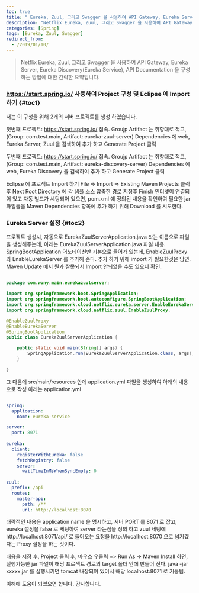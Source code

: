 ```yaml
---
toc: true
title: " Eureka, Zuul, 그리고 Swagger 을 사용하여 API Gateway, Eureka Server, Eureka Discovery(Eureka Service), API Documentation 구성하기"
description: "Netflix Eureka, Zuul, 그리고 Swagger 을 사용하여 API Gateway, Eureka Server, Eureka Discovery(Eureka Service), API Documentation 을 구성하는 방법에 대한 간략한 요약입니다."
categories: [Spring]
tags: [Eureka, Zuul, Swagger]
redirect_from:
  - /2019/01/10/
---
```


> Netflix Eureka, Zuul, 그리고 Swagger 을 사용하여 API Gateway, Eureka Server, Eureka Discovery(Eureka Service), API Documentation 을 구성하는 방법에 대한 간략한 요약입니다.

### https://start.spring.io/ 사용하여 Project 구성 및 Eclipse 에 Import 하기 {#toc1}

저는 이 구성을 위해 2개의 서버 프로젝트를 생성 하였습니다.

첫번째 프로젝트: 
https://start.spring.io/ 접속.
Groujp Artifact 는 취향대로 적고, (Group: com.test.main, Artifact: eureka-zuul-server)
Dependencies 에 web, Eureka Server, Zuul 을 검색하여 추가 하고 Generate Project 클릭

두번째 프로젝트: 
https://start.spring.io/ 접속.
Groujp Artifact 는 취향대로 적고, (Group: com.test.main, Artifact: eureka-discovery-server)
Dependencies 에 web, Eureka Discovery 을 검색하여 추가 하고 Generate Project 클릭

Eclipse 에 프로젝트 Import 하기
File => Import => Existing Maven Projects 클릭 후 Next
Root Directory 에 각 샘플 소스 압축한 경로 지정후 Finish
인터넷이 연결되어 있고 자동 빌드가 세팅되어 있으면, pom.xml 에 정의된 내용을 확인하여 필요한 jar 파일들을 Maven Dependencies 항목에 추가 하기 위해 Download 를 시도한다.

### Eureka Server 설정 {#toc2}

프로젝트 생성시, 자동으로 EurekaZuulServerApplication.java 라는 이름으로 파일을 생성해주는데,
아래는 EurekaZuulServerApplication.java 파일 내용.
SpringBootApplication 어노테이션만 기본으로 들어가 있는데,
EnableZuulProxy 와 EnableEurekaServer 를 추가해 준다. 추가 하기 위해 import 가 필요한것은 당연. Maven Update 에서 뭔가 잘못되서 Import 안되었을 수도 있으니 확인.

```java

package com.wony.main.eurekazuulserver;

import org.springframework.boot.SpringApplication;
import org.springframework.boot.autoconfigure.SpringBootApplication;
import org.springframework.cloud.netflix.eureka.server.EnableEurekaServer;
import org.springframework.cloud.netflix.zuul.EnableZuulProxy;

@EnableZuulProxy
@EnableEurekaServer
@SpringBootApplication
public class EurekaZuulServerApplication {

	public static void main(String[] args) {
		SpringApplication.run(EurekaZuulServerApplication.class, args);
	}

}

```

그 다음에 src/main/resources 안에  application.yml 파일을 생성하여 아래의 내용으로 작성
아래는 application.yml

```yml

spring:
  application:
    name: eureka-service

server:
  port: 8071
    
eureka:
  client:
    registerWithEureka: false
    fetchRegistry: false
    server:
      waitTimeInMsWhenSyncEmpty: 0    
      
zuul:
  prefix: /api
  routes:
    master-api:
      path: /**
      url: http://localhost:8070    

```

대략적인 내용은 application name 을 명시하고, 서버 PORT 를 8071 로 잡고, eureka 설정을 false 로 세팅하여 server 라는점을 정의 하고
zuul 세팅에 http://localhost:8071/api/ 로 들어오는 요청을 http://localhost:8070 으로 넘기겠다는 Proxy 설정을 하는 것이다.

내용을 저장 후, Project 클릭 후, 마우스 우클릭 => Run As => Maven Install 하면, 실행가능한 jar 파일이 해당 프로젝트 경로의 target 폴더 안에 만들어 진다.
java -jar xxxxx.jar 를 실행시키면 tomcat 내장되어 있어서 해당 localhost:8071 로 기동됨.

이해에 도움이 되었으면 합니다. 감사합니다.

[^1]: This is a footnote.

[kramdown]: https://kramdown.gettalong.org/
[My Blog]: https://marindie.github.io